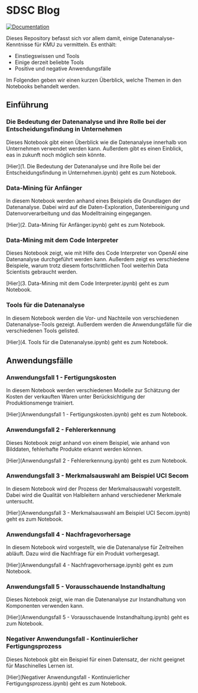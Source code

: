 # SDSC Blog

[![Documentation](https://img.shields.io/badge/lang-en-blue?style=flat-square)](README.en.md)

Dieses Repository befasst sich vor allem damit, einige Datenanalyse-Kenntnisse für KMU zu vermitteln. Es enthält:
- Einstiegswissen und Tools
- Einige derzeit beliebte Tools
- Positive und negative Anwendungsfälle

Im Folgenden geben wir einen kurzen Überblick, welche Themen in den Notebooks behandelt werden.

## Einführung

### Die Bedeutung der Datenanalyse und ihre Rolle bei der Entscheidungsfindung in Unternehmen

Dieses Notebook gibt einen Überblick wie die Datenanalyse innerhalb von Unternehmen verwendet werden kann. Außerdem gibt es einen Einblick, eas in zukunft noch möglich sein könnte.

[Hier](1. Die Bedeutung der Datenanalyse und ihre Rolle bei der Entscheidungsfindung in Unternehmen.ipynb) geht es zum Notebook.

### Data-Mining für Anfänger

In diesem Notebook werden anhand eines Beispiels die Grundlagen der Datenanalyse. Dabei wird auf die Daten-Exploration, Datenbereinigung und Datenvorverarbeitung und das Modelltraining eingegangen.

[Hier](2. Data-Mining für Anfänger.ipynb) geht es zum Notebook.

### Data-Mining mit dem Code Interpreter

Dieses Notebook zeigt, wie mit Hilfe des Code Interpreter von OpenAI eine Datenanalyse durchgeführt werden kann. Außerdem zeigt es verschiedene Beispiele, warum trotz diesem fortschrittlichen Tool weiterhin Data Scientists gebraucht werden.

[Hier](3. Data-Mining mit dem Code Interpreter.ipynb) geht es zum Notebook.

### Tools für die Datenanalyse

In diesem Notebook werden die Vor- und Nachteile von verschiedenen Datenanalyse-Tools gezeigt. Außerdem werden die Anwendungsfälle für die verschiedenen Tools gelisted.

[Hier](4. Tools für die Datenanalyse.ipynb) geht es zum Notebook.

## Anwendungsfälle

### Anwendungsfall 1 - Fertigungskosten

In diesem Notebook werden verschiedenen Modelle zur Schätzung der Kosten der verkauften Waren unter Berücksichtigung der Produktionsmenge trainiert.

[Hier](Anwendungsfall 1 - Fertigungskosten.ipynb) geht es zum Notebook.

### Anwendungsfall 2 - Fehlererkennung

Dieses Notebook zeigt anhand von einem Beispiel, wie anhand von Bilddaten, fehlerhafte Produkte erkannt werden können.

[Hier](Anwendungsfall 2 - Fehlererkennung.ipynb) geht es zum Notebook.

### Anwendungsfall 3 - Merkmalsauswahl am Beispiel UCI Secom

In diesem Notebook wird der Prozess der Merkmalsauswahl vorgestellt. Dabei wird die Qualität von Halbleitern anhand verschiedener Merkmale untersucht.  

[Hier](Anwendungsfall 3 - Merkmalsauswahl am Beispiel UCI Secom.ipynb) geht es zum Notebook.

### Anwendungsfall 4 - Nachfragevorhersage

In diesem Notebook wird vorgestellt, wie die Datenanalyse für Zeitreihen abläuft. Dazu wird die Nachfrage für ein Produkt vorhergesagt.

[Hier](Anwendungsfall 4 - Nachfragevorhersage.ipynb) geht es zum Notebook.

### Anwendungsfall 5 - Vorausschauende Instandhaltung

Dieses Notebook zeigt, wie man die Datenanalyse zur Instandhaltung von Komponenten verwenden kann.

[Hier](Anwendungsfall 5 - Vorausschauende Instandhaltung.ipynb) geht es zum Notebook.

### Negativer Anwendungsfall - Kontinuierlicher Fertigungsprozess

Dieses Notebook gibt ein Beispiel für einen Datensatz, der nicht geeignet für Maschinelles Lernen ist. 

[Hier](Negativer Anwendungsfall - Kontinuierlicher Fertigungsprozess.ipynb) geht es zum Notebook.